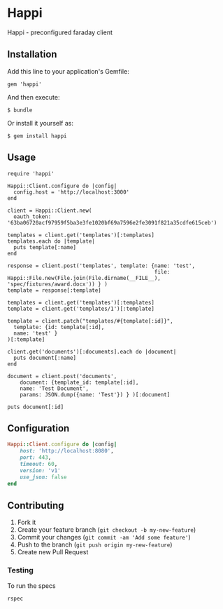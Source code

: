 # Happi

Happi - preconfigured faraday client

## Installation

Add this line to your application's Gemfile:

    gem 'happi'

And then execute:

    $ bundle

Or install it yourself as:

    $ gem install happi

## Usage

    require 'happi'

    Happi::Client.configure do |config|
      config.host = 'http://localhost:3000'
    end

    client = Happi::Client.new(
      oauth_token: '63ba06720acf97959f5ba3e3fe1020bf69a7596e2fe3091f821a35cdfe615ceb')

    templates = client.get('templates')[:templates]
    templates.each do |template|
      puts template[:name]
    end

    response = client.post('templates', template: {name: 'test',
                                                   file: Happi::File.new(File.join(File.dirname(__FILE__), 'spec/fixtures/award.docx')) } )
    template = response[:template]

    templates = client.get('templates')[:templates]
    template = client.get('templates/1')[:template]

    template = client.patch("templates/#{template[:id]}",
      template: {id: template[:id],
      name: 'test' }
    )[:template]

    client.get('documents')[:documents].each do |document|
      puts document[:name]
    end

    document = client.post('documents',
        document: {template_id: template[:id],
        name: 'Test Document',
        params: JSON.dump({name: 'Test'}) } )[:document]

    puts document[:id]

## Configuration

```ruby
Happi::Client.configure do |config|
    host: 'http://localhost:8080',
    port: 443,
    timeout: 60,
    version: 'v1'
    use_json: false
end
```

## Contributing

1. Fork it
2. Create your feature branch (`git checkout -b my-new-feature`)
3. Commit your changes (`git commit -am 'Add some feature'`)
4. Push to the branch (`git push origin my-new-feature`)
5. Create new Pull Request


### Testing

To run the specs

    rspec
